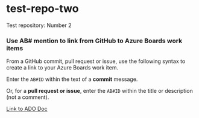 # test-repo-two
Test repository: Number 2

### Use AB# mention to link from GitHub to Azure Boards work items
From a GitHub commit, pull request or issue, use the following syntax to create a link to your Azure Boards work item. 

Enter the ```AB#ID``` within the text of a **commit** message. 

Or, for a **pull request or issue**, enter the ```AB#ID``` within the title or description (not a comment).

[Link to ADO Doc](https://docs.microsoft.com/en-us/azure/devops/boards/github/link-to-from-github?view=azure-devops)
